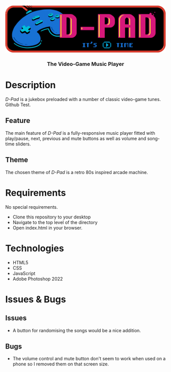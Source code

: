 <p align="center">
   <img src="images/marquee.png">
</p>
<h3 align="center"> 
   The Video-Game Music Player
</h3>

# Description
*D-Pad* is a jukebox preloaded with a number of classic video-game tunes. Github Test.

## Feature
The main feature of *D-Pad* is a fully-responsive music player fitted with play/pause, next, previous and mute buttons as well as volume and song-time sliders.

## Theme
The chosen theme of *D-Pad* is a retro 80s inspired arcade machine.

# Requirements
No special requirements.
- Clone this repository to your desktop
- Navigate to the top level of the directory
- Open index.html in your browser.

# Technologies
- HTML5
- CSS
- JavaScript
- Adobe Photoshop 2022

# Issues & Bugs

## Issues
- A button for randomising the songs would be a nice addition.

## Bugs
- The volume control and mute button don't seem to work when used on a phone so I removed them on that screen size.